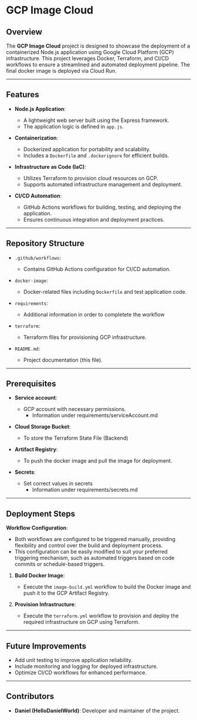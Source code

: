 # GCP Image Cloud

## Overview

The **GCP Image Cloud** project is designed to showcase the deployment of a containerized Node.js application using Google Cloud Platform (GCP) infrastructure. This project leverages Docker, Terraform, and CI/CD workflows to ensure a streamlined and automated deployment pipeline. The final docker image is deployed via Cloud Run.

---

## Features

- **Node.js Application**:
  - A lightweight web server built using the Express framework.
  - The application logic is defined in `app.js`.

- **Containerization**:
  - Dockerized application for portability and scalability.
  - Includes a `Dockerfile` and `.dockerignore` for efficient builds.

- **Infrastructure as Code (IaC)**:
  - Utilizes Terraform to provision cloud resources on GCP.
  - Supports automated infrastructure management and deployment.

- **CI/CD Automation**:
  - GitHub Actions workflows for building, testing, and deploying the application.
  - Ensures continuous integration and deployment practices.

---

## Repository Structure

- `.github/workflows`:
  - Contains GitHub Actions configuration for CI/CD automation.

- `docker-image`:
  - Docker-related files including `Dockerfile` and test application code.

- `requirements`:
  - Additional information in order to completete the workflow

- `terraform`:
  - Terraform files for provisioning GCP infrastructure.

- `README.md`:
  - Project documentation (this file).

---

## Prerequisites

- **Service account**:
  - GCP account with necessary permissions.
    - Information under requirements/serviceAccount.md

- **Cloud Storage Bucket**:
  - To store the Terraform State File (Backend)
  
- **Artifact Registry**:
  - To push the docker image and pull the image for deployment. 
    
- **Secrets**:
  - Set correct values in secrets
    - Information under requirements/secrets.md
   
---

## Deployment Steps

**Workflow Configuration**:
  - Both workflows are configured to be triggered manually, providing flexibility and control over the build and deployment process. 
  - This configuration can be easily modified to suit your preferred triggering mechanism, such as automated triggers based on code commits or schedule-based triggers.

1. **Build Docker Image**:
   - Execute the `image-build.yml` workflow to build the Docker image and push it to the GCP Artifact Registry.

2. **Provision Infrastructure**:
   - Execute the `terraform.yml` workflow to provision and deploy the required infrastructure on GCP using Terraform.


---

## Future Improvements

- Add unit testing to improve application reliability.
- Include monitoring and logging for deployed infrastructure.
- Optimize CI/CD workflows for enhanced performance.

---

## Contributors

- **Daniel (HelloDanielWorld)**: Developer and maintainer of the project.
